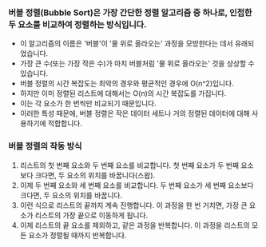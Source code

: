 ### 버블 정렬(Bubble Sort)은 가장 간단한 정렬 알고리즘 중 하나로, 인접한 두 요소를 비교하여 정렬하는 방식입니다.

- 이 알고리즘의 이름은 '버블'이 '물 위로 올라오는' 과정을 모방한다는 데서 유래되었습니다. 
- 가장 큰 수(또는 가장 작은 수)가 마치 버블처럼 '물 위로 올라오는' 것을 상상할 수 있습니다.
- 버블 정렬의 시간 복잡도는 최악의 경우와 평균적인 경우에 O(n^2)입니다. 
- 하지만 이미 정렬된 리스트에 대해서는 O(n)의 시간 복잡도를 가집니다. 
- 이는 각 요소가 한 번씩만 비교되기 때문입니다. 
- 이러한 특성 때문에, 버블 정렬은 작은 데이터 세트나 거의 정렬된 데이터에 대해 사용하기에 적합합니다.

### 버블 정렬의 작동 방식

1. 리스트의 첫 번째 요소와 두 번째 요소를 비교합니다. 첫 번째 요소가 두 번째 요소보다 크다면, 두 요소의 위치를 바꿉니다(스왑).
2. 이제 두 번째 요소와 세 번째 요소를 비교합니다. 두 번째 요소가 세 번째 요소보다 크다면, 두 요소의 위치를 바꿉니다.
3. 이런 식으로 리스트의 끝까지 계속 진행합니다. 이 과정을 한 번 거치면, 가장 큰 요소가 리스트의 가장 끝으로 이동하게 됩니다.
4. 이제 리스트의 끝 요소를 제외하고, 같은 과정을 반복합니다. 이 과정을 리스트의 모든 요소가 정렬될 때까지 반복합니다.